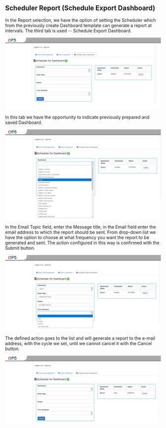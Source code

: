 Scheduler Report (Schedule Export Dashboard)
--------------------------------------------

In the Report selection, we have the option of setting the Scheduler
which from the previously create Dashboard template can generate a
report at intervals. The third tab is used -- Schedule Export
Dashboard.

![](./media/media/image48.png)

In this tab we have the opportunity to indicate previously prepared
and saved Dashboard.

![](./media/media/image49.png)

In the Email Topic field, enter the Message title, in the Email field
enter the email address to which the report should be sent. From
drop-down list we have the option to choose at what frequency you want
the report to be generated and sent. The action configured in this way
is confirmed with the Submit button.

![](./media/media/image50.png)

The defined action goes to the list and will generate a report to the
e-mail address, with the cycle we set, until we cannot cancel it with
the Cancel button.

![](./media/media/image51.png)
